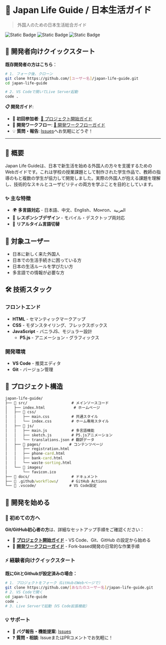 # 🌸 Japan Life Guide / 日本生活ガイド

> 外国人のための日本生活総合ガイド

![Static Badge](https://img.shields.io/badge/HTML5-E34F26?style=for-the-badge&logo=html5&logoColor=white)
![Static Badge](https://img.shields.io/badge/CSS3-1572B6?style=for-the-badge&logo=css3&logoColor=white)
![Static Badge](https://img.shields.io/badge/JavaScript-F7DF1E?style=for-the-badge&logo=javascript&logoColor=black)

## 🚀 開発者向けクイックスタート

**既存開発者の方はこちら**：

```bash
# 1. フォーク後、クローン
git clone https://github.com/[ユーザー名]/japan-life-guide.git
cd japan-life-guide

# 2. VS Codeで開いてLive Server起動
code .
```

**📋 開発ガイド**:

- 🔰 **初回参加者**: [📖 プロジェクト開始ガイド](docs/getting-started.md)
- 🔄 **開発ワークフロー**: [🔄 開発ワークフローガイド](docs/workflow.md)
- 💡 **質問・報告**: [Issues](../../issues)へお気軽にどうぞ！

---

## 📖 概要

Japan Life Guideは、日本で新生活を始める外国人の方々を支援するためのWebガイドです。これは学校の授業課題として制作された学生作品で、教師の指導のもと複数の学生が協力して開発しました。実際の外国人が抱える課題を理解し、技術的なスキルとユーザビリティの両方を学ぶことを目的としています。

### ✨ 主な特徴

- 🌍 **多言語対応** - 日本語、中文、English、Монгол、العربية
- 📱 **レスポンシブデザイン** - モバイル・デスクトップ両対応
- 🔄 **リアルタイム言語切替**

## 🎯 対象ユーザー

- 日本に新しく来た外国人
- 日本での生活手続きに困っている方
- 日本の生活ルールを学びたい方
- 多言語での情報が必要な方

## 🛠️ 技術スタック

### フロントエンド

- **HTML** - セマンティックマークアップ
- **CSS** - モダンスタイリング、フレックスボックス
- **JavaScript** - バニラJS、モジュラー設計
  - **P5.js** - アニメーション・グラフィックス

### 開発環境

- **VS Code** - 推奨エディタ
- **Git** - バージョン管理

## 📁 プロジェクト構造

```cmd
japan-life-guide/
├── 📁 src/                    # メインソースコード
│   ├── index.html             # ホームページ
│   ├── 📁 css/
│   │   ├── main.css          # 共通スタイル
│   │   └── index.css         # ホーム専用スタイル
│   ├── 📁 js/
│   │   ├── main.js           # 多言語機能
│   │   ├── sketch.js         # P5.jsアニメーション
│   │   └── translations.json # 翻訳データ
│   ├── 📁 pages/             # コンテンツページ
│   │   ├── registration.html
│   │   ├── phone-card.html
│   │   ├── bank-card.html
│   │   └── waste-sorting.html
│   └── 📁 images/
│       └── favicon.ico
├── 📁 docs/                   # ドキュメント
├── 📁 .github/workflows/      # GitHub Actions
└── 📁 .vscode/               # VS Code設定
```

## 🚀 開発を始める

### 🔰 初めての方へ

**Git/GitHub初心者の方**は、詳細なセットアップ手順をご確認ください：

- 📖 **[プロジェクト開始ガイド](docs/getting-started.md)** - VS Code、Git、GitHub の設定から始める
- 🔄 **[開発ワークフローガイド](docs/workflow.md)** - Fork-based開発の日常的な作業手順

### ⚡ 経験者向けクイックスタート

**既にGitとGithubが設定済みの場合：**

```bash
# 1. プロジェクトをフォーク（GitHubのWebページで）
git clone https://github.com/[あなたのユーザー名]/japan-life-guide.git
# 2. VS Codeで開く
cd japan-life-guide
code .
# 3. Live Serverで起動（VS Code拡張機能）
```

### 💡 サポート

- 🐛 **バグ報告・機能提案**: [Issues](../../issues)
- ❓ **質問・相談**: IssueまたはPRコメントでお気軽に！
